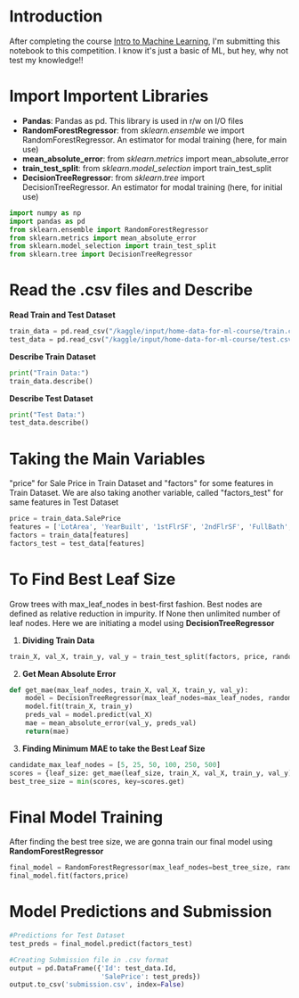# Introduction
After completing the course [Intro to Machine Learning](https://www.kaggle.com/learn/intro-to-machine-learning), I'm submitting this notebook to this competition. I know it's just a basic of ML, but hey, why not test my knowledge!!

# Import Importent Libraries
* **Pandas**: Pandas as pd. This library is used in r/w on I/O files
* **RandomForestRegressor**: from *sklearn.ensemble* we import RandomForestRegressor. An estimator for modal training (here, for main use)
* **mean_absolute_error**: from *sklearn.metrics* import mean_absolute_error
* **train_test_split**: from *sklearn.model_selection* import train_test_split
* **DecisionTreeRegressor**: from *sklearn.tree* import DecisionTreeRegressor. An estimator for modal training (here, for initial use)

```python
import numpy as np
import pandas as pd
from sklearn.ensemble import RandomForestRegressor
from sklearn.metrics import mean_absolute_error
from sklearn.model_selection import train_test_split
from sklearn.tree import DecisionTreeRegressor
```

# Read the .csv files and Describe

**Read Train and Test Dataset**

```python
train_data = pd.read_csv("/kaggle/input/home-data-for-ml-course/train.csv")
test_data = pd.read_csv("/kaggle/input/home-data-for-ml-course/test.csv")
```

**Describe Train Dataset**

```python
print("Train Data:")
train_data.describe()
```

**Describe Test Dataset**

```python
print("Test Data:")
test_data.describe()
```

# Taking the Main Variables
"price" for Sale Price in Train Dataset and "factors" for some features in Train Dataset. We are also taking another variable, called "factors_test" for same features in Test Dataset

```python
price = train_data.SalePrice
features = ['LotArea', 'YearBuilt', '1stFlrSF', '2ndFlrSF', 'FullBath', 'BedroomAbvGr', 'TotRmsAbvGrd']
factors = train_data[features]
factors_test = test_data[features]
```

# To Find Best Leaf Size
Grow trees with max_leaf_nodes in best-first fashion. Best nodes are defined as relative reduction in impurity. If None then unlimited number of leaf nodes. Here we are initiating a model using **DecisionTreeRegressor**

1. **Dividing Train Data**

```python
train_X, val_X, train_y, val_y = train_test_split(factors, price, random_state=1)
```

2. **Get Mean Absolute Error**

```python
def get_mae(max_leaf_nodes, train_X, val_X, train_y, val_y):
    model = DecisionTreeRegressor(max_leaf_nodes=max_leaf_nodes, random_state=0)
    model.fit(train_X, train_y)
    preds_val = model.predict(val_X)
    mae = mean_absolute_error(val_y, preds_val)
    return(mae)
```

3. **Finding Minimum MAE to take the Best Leaf Size**

```python
candidate_max_leaf_nodes = [5, 25, 50, 100, 250, 500]
scores = {leaf_size: get_mae(leaf_size, train_X, val_X, train_y, val_y) for leaf_size in candidate_max_leaf_nodes}
best_tree_size = min(scores, key=scores.get)
```

# Final Model Training
After finding the best tree size, we are gonna train our final model using **RandomForestRegressor**

```python
final_model = RandomForestRegressor(max_leaf_nodes=best_tree_size, random_state=1)
final_model.fit(factors,price)
```

# Model Predictions and Submission

```python
#Predictions for Test Dataset
test_preds = final_model.predict(factors_test)

#Creating Submission file in .csv format
output = pd.DataFrame({'Id': test_data.Id,
                       'SalePrice': test_preds})
output.to_csv('submission.csv', index=False)
```

